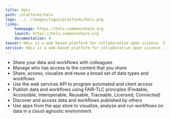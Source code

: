 ```yaml
---
title: HeLx
path: /platforms/helx
logo: ../../images/logos/platforms/helx.png
links: 
    homepage: https://helx.commonsshare.org
    launch: https://helx.commonsshare.org
    documentation: #
teaser: HeLx is a web based platform for collaborative open science. It provides metadata-aware data management capabilities with extensive support for sharing and access control. The AppStore also presents tools that can be dynamically launched for each user.
service: HeLx is a web-based platform for collaborative open science. It provides metadata aware data management capabilities with extensive support for sharing and access control. The AppStore also presents tools that can be dynamically launched for each user.
---
```

- Share your data and workflows with colleagues 
- Manage who has access to the content that you share 
- Share, access, visualize and reuse a broad set of data types and workflows 
- Use the web services API to program automated and client access 
- Publish data and workflows using FAIR-TLC principles (Findable, Accessible, Interoperable, Reusable, Traceable, Licensed, Connected) 
- Discover and access data and workflows published by others 
- Use apps from the app store to visualize, analyze and run workflows on data in a cloud-agnostic environment
